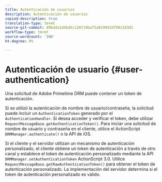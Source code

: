 ```yaml
---
title: Autenticación de usuarios
description: Autenticación de usuarios
copied-description: true
translation-type: tm+mt
source-git-commit: 89bdda1d4bd5c126f19ba75a819942df901183d1
workflow-type: tm+mt
source-wordcount: '106'
ht-degree: 0%

---
```



# Autenticación de usuario {#user-authentication}

Una solicitud de Adobe Primetime DRM puede contener un token de autenticación.

Si se utilizó la autenticación de nombre de usuario/contraseña, la solicitud puede incluir un `AuthenticationToken` generado por el `AuthenticationHandler`. Si desea acceder y verificar el token, debe utilizar `RequestMessageBase.getAuthenticationToken()`. Para iniciar una solicitud de nombre de usuario y contraseña en el cliente, utilice el ActionScript `DRMManager.authenticate()` o la API de iOS.

Si el cliente y el servidor utilizan un mecanismo de autenticación personalizado, el cliente obtiene un token de autenticación a través de otro canal y establece el token de autenticación personalizado mediante la API `DRMManager.setAuthenticationToken` ActionScript 3.0. Utilice `RequestMessageBase.getRawAuthenticationToken()` para obtener el token de autenticación personalizado. La implementación del servidor determina si el token de autenticación personalizado es válido.
